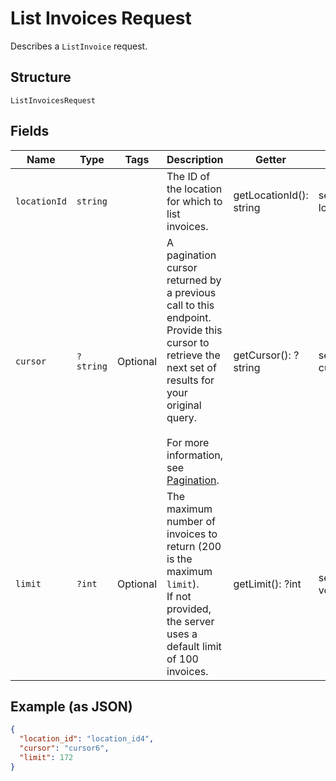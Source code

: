 
# List Invoices Request

Describes a `ListInvoice` request.

## Structure

`ListInvoicesRequest`

## Fields

| Name | Type | Tags | Description | Getter | Setter |
|  --- | --- | --- | --- | --- | --- |
| `locationId` | `string` |  | The ID of the location for which to list invoices. | getLocationId(): string | setLocationId(string locationId): void |
| `cursor` | `?string` | Optional | A pagination cursor returned by a previous call to this endpoint.<br>Provide this cursor to retrieve the next set of results for your original query.<br><br>For more information, see [Pagination](https://developer.squareup.com/docs/working-with-apis/pagination). | getCursor(): ?string | setCursor(?string cursor): void |
| `limit` | `?int` | Optional | The maximum number of invoices to return (200 is the maximum `limit`).<br>If not provided, the server<br>uses a default limit of 100 invoices. | getLimit(): ?int | setLimit(?int limit): void |

## Example (as JSON)

```json
{
  "location_id": "location_id4",
  "cursor": "cursor6",
  "limit": 172
}
```

